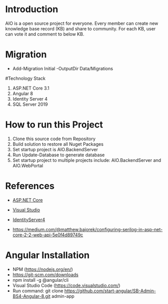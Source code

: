 # Introduction 
AIO is a open source project for everyone. Every member can create new knowledge base record (KB) and share to community.
For each KB, user can vote it and comment to below KB.

# Migration
- Add-Migration Initial -OutputDir Data/Migrations

#Technology Stack
1. ASP.NET Core 3.1
2. Angular 8
3. Identity Server 4
5. SQL Server 2019

# How to run this Project
1. Clone this source code from Repository
2. Build solution to restore all Nuget Packages
2. Set startup project is AIO.BackendServer
3. Run Update-Database to generate database
4. Set startup project to multiple projects include: AIO.BackendServer and AIO.WebPortal

# References
- [ASP.NET Core](https://docs.microsoft.com/en-us/aspnet/core/?view=aspnetcore-3.1)
- [Visual Studio](https://visualstudio.microsoft.com/)
- [IdentityServer4](https://identityserver.io/)

- https://medium.com/@matthew.bajorek/configuring-serilog-in-asp-net-core-2-2-web-api-5e0f4d89749c

# Angular Installation
- NPM (https://nodejs.org/en/)
- https://git-scm.com/downloads
- npm install -g @angular/cli
- Visual Studio Code (https://code.visualstudio.com/)
- Run command: git clone https://github.com/start-angular/SB-Admin-BS4-Angular-8.git admin-app